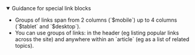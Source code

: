<details open data-label="special-link-blocks-guidance-accordion" aria-expanded="false">
  <summary>Guidance <span class="visuallyhidden">for special link blocks</span></summary>
  <div class="accordion-panel">
    <ul>
<li>Groups of links span from 2 columns (`$mobile`) up to 4 columns (`$tablet` and `$desktop`).</li>
<li>You can use groups of links: in the header (eg listing popular links across the site) and anywhere within an `article` (eg as a list of related topics).</li>
</ul>
</div>
</details>

